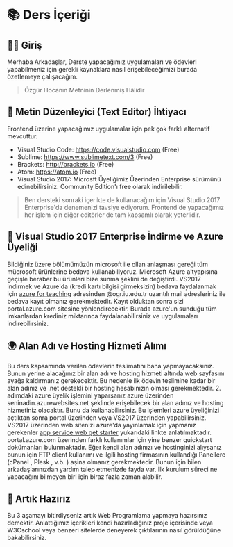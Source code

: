 # 📚 Ders İçeriği

## 🙋‍♂️ Giriş

Merhaba Arkadaşlar,
Derste yapacağımız uygulamaları ve ödevleri yapabilmeniz için gerekli kaynaklara nasıl erişebileceğimizi burada özetlemeye çalışacağım.

> Özgür Hocanın Metninin Derlenmiş Hâlidir

## 📝 Metin Düzenleyici (Text Editor) İhtiyacı

Frontend üzerine yapacağımız uygulamalar için pek çok farklı alternatif mevcuttur.

- Visual Studio Code: https://code.visualstudio.com (Free)
- Sublime: https://www.sublimetext.com/3 (Free)
- Brackets: http://brackets.io (Free)
- Atom: https://atom.io (Free)
- Visual Studio 2017: Microsft Üyeliğimiz Üzerinden Enterprise sürümünü edinebilirsiniz. Community Edition'ı free olarak indirilebilir.

> Ben dersteki sonraki içerikte de kullanacağım için Visual Studio 2017 Enterprise'da denemenizi tavsiye ediyorum. Frontend'de yapacağımız her işlem için diğer editörler de tam kapsamlı olarak yeterlidir.

## 🎫 Visual Studio 2017 Enterprise İndirme ve Azure Üyeliği

Bildiğiniz üzere bölümümüzün microsoft ile ollan anlaşması gereği tüm mücrosoft ürünlerine bedava kullanabiliyoruz. Microsoft Azure altyapısına geçişle beraber bu ürünleri bize sunma şeklini de değiştirdi. VS2017 indirmek ve Azure'da (kredi kartı bilgisi girmeksizin) bedava faydalanmak için
[azure for teaching](https://aka.ms/devtoolsforteaching)
adresinden @ogr.iu.edu.tr uzantılı mail adresleriniz ile bedava kayıt olmanız gerekmektedir. Kayıt olduktan sonra sizi portal.azure.com sitesine yönlendirecektir. Burada azure'un sunduğu tüm imkanlardan krediniz miktarınca faydalanabilirsiniz ve uygulamaları indirebilirsiniz.

## 🌍 Alan Adı ve Hosting Hizmeti Alımı

Bu ders kapsamında verilen ödevlerin teslimatını bana yapmayacaksınız. Bunun yerine alacağınız bir alan adı ve hosting hizmeti altında web sayfasını ayağa kaldırmanız gerekecektir. Bu nedenle ilk ödevin teslimine kadar bir alan adınız ve .net destekli bir hosting hesabınızın olması gerekmektedir.
2. adımdaki azure üyelik işlemini yaparsanız azure üzerinden seninadin.azurewebsites.net şeklinde erişebilecek bir alan adınız ve hosting hizmetiniz olacaktır. Bunu da kullanabilirsiniz. Bu işlemleri azure üyeliğinizi açtıktan sonra portal üzerinden veya VS2017 üzerinden yapabilirsiniz.
VS2017 üzerinden web sitenizi azure'da yayınlamak için yapmanız gerekenler
[app service web get starter](https://docs.microsoft.com/en-us/azure/app-service/app-service-web-get-started-dotnet)
yukarıdaki linkte anlatılmaktadır. portal.azure.com üzerinden farklı kullanımlar için yine benzer quickstart dokümanları bulunmaktadır.
Eğer kendi alan adınızı ve hostinginizi alıysanız bunun için FTP client kullanımı ve ilgili hosting firmasının kullandığı Panellere (cPanel , Plesk , v.b. ) aşina olmanız gerekmektedir. Bunun için bilen arkadaşlarınızdan yardım talep etmenizde fayda var. İlk kurulum süreci ne yapacağını bilmeyen biri için biraz fazla zaman alabilir.

## 🚀 Artık Hazırız

Bu 3 aşamayı bitirdiyseniz artık Web Programlama yapmaya hazırsınız demektir. Anlattığımız içerikleri kendi hazırladığınız proje içerisinde veya W3Cschool veya benzeri sitelerde deneyerek çıktılarının nasıl görüldüğüne bakabilirsiniz.
